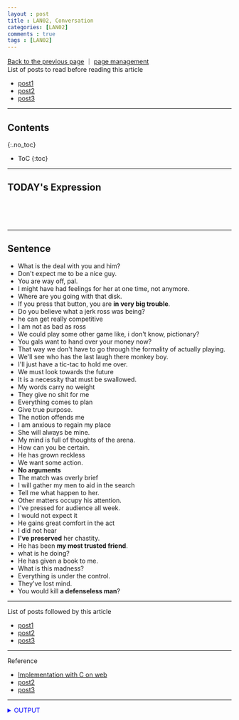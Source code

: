 ```yaml
---
layout : post
title : LAN02, Conversation
categories: [LAN02]
comments : true
tags : [LAN02]
---
```

[Back to the previous page](https://userdyk-github.github.io/Study.html) ｜ <a href="https://github.com/userdyk-github/userdyk-github.github.io/blob/master/_posts/LAN02/2019-08-13-LAN02-Conversation.md" target="_blank">page management</a><br>
List of posts to read before reading this article
- <a href='https://userdyk-github.github.io/'>post1</a>
- <a href='https://userdyk-github.github.io/'>post2</a>
- <a href='https://userdyk-github.github.io/'>post3</a>

---

## Contents
{:.no_toc}

* ToC
{:toc}

<hr class="division1">



## **TODAY's Expression**

<br><br><br>
<hr class="division2">


## **Sentence**

- What is the deal with you and him?
- Don't expect me to be a nice guy.		
- You are way off, pal.
- I might have had feelings for her at one time, not anymore.
- Where are you going with that disk.
- If you press that button,  you are **in very big trouble**.
- Do you believe what a jerk ross was being?
- he can get really competitive
- I am not as bad as ross	
- We could play some other game like, i don't know, pictionary?
- You gals want to hand over your money now?
- That way we don't have to go through the formality of actually playing.
- We'll see who has the last laugh there monkey boy.
- I'll just have a tic-tac to hold me over.
- We must look towards the future
- It is a necessity that must be swallowed.
- My words carry no weight
- They give no shit for me	
- Everything comes to plan
- Give true purpose.
- The notion offends me
- I am anxious to regain my place
- She will always be mine.
- My mind is full of thoughts of the arena.
- How can you be certain.
- He has grown reckless
- We want some action.
- **No arguments**
- The match was overly brief
- I will gather my men to aid in the search
- Tell me what happen to her.
- Other matters occupy his attention.
- I've pressed for audience all week.
- I would not expect it
- He gains great comfort in the act
- I did not hear
- **I've preserved** her chastity.
- He has been **my most trusted friend**.
- what is he doing?
- He has given a book to me.
- What is this madness?
- Everything is under the control.
- They've lost mind.
- You would kill **a defenseless man**?


<hr class="division1">

List of posts followed by this article
- [post1](https://userdyk-github.github.io/)
- <a href='https://userdyk-github.github.io/'>post2</a>
- <a href='https://userdyk-github.github.io/'>post3</a>

---

Reference
- <a href='https://repl.it/languages/c' target="_blank">Implementation with C on web</a>
- <a href='https://userdyk-github.github.io/'>post2</a>
- <a href='https://userdyk-github.github.io/'>post3</a>

---

<details markdown="1">
<summary class='jb-small' style="color:blue">OUTPUT</summary>
<hr class='division3'>
    <details markdown="1">
    <summary class='jb-small' style="color:red">OUTPUT</summary>
    <hr class='division3_1'>
    <hr class='division3_1'>
    </details>
<hr class='division3'>
</details>




